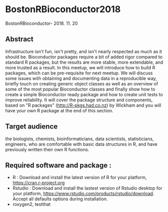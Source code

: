 # BostonRBioconductor2018
BostonRBioconductor- 2018. 11. 20

## Abstract
Infrastructure isn't fun, isn't pretty, and isn't nearly respected as much as it should be. Bioconductor packages require a bit of added rigor compared to standard R packages, but the results are more stable, more extendable, and more trusted as a result. In this meetup, we will introduce how to build R packages, which can be pre-requisite for next meetup. We will discuss some issues with obtaining and documenting data in a reproducible way, briefly touch on creating generic object classes as well as an overview of some of the most popular Bioconductor classes and finally show how to create a simple Bioconductor ready package and how to create unit tests to improve reliability. It will cover the package structure and components, based on "R packages" (http://R-pkgs.had.co.nz) by Wickham and you will have your own R package at the end of this section.

## Target audience 
the biologists, chemists, bioinformaticians, data scientists, statisticians, engineers, who are comfortable with basic data structures in R, and have previously written their own R functions.

## Required software and package :
-	R : Download and install the latest version of R for your platform, https://cran.r-project.org
-	Rstudio : Download and install the lastest version of Rstudio desktop for your platform, https://www.rstudio.com/products/rstudio/download. Accept all defaults options during installation.
-	roxygen2, testthat
